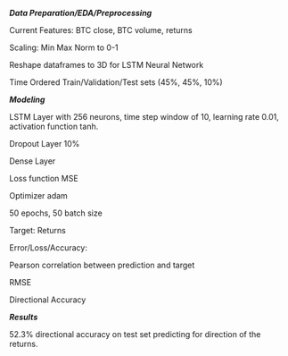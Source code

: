 ***Data Preparation/EDA/Preprocessing***

Current Features: BTC close, BTC volume, returns

Scaling: Min Max Norm to 0-1

Reshape dataframes to 3D for LSTM Neural Network

Time Ordered Train/Validation/Test sets (45%, 45%, 10%)


***Modeling***

LSTM Layer with 256 neurons, time step window of 10, learning rate 0.01, activation function tanh.

Dropout Layer 10%

Dense Layer

Loss function MSE

Optimizer adam

50 epochs, 50 batch size

Target: Returns


Error/Loss/Accuracy:

Pearson correlation between prediction and target

RMSE

Directional Accuracy


***Results***

52.3% directional accuracy on test set predicting for direction of the returns.


